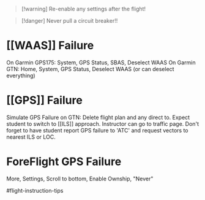 > [!warning] Re-enable any settings after the flight!

> [!danger] Never pull a circuit breaker!!


# [[WAAS]] Failure
On Garmin GPS175: System, GPS Status, SBAS, Deselect WAAS
On Garmin GTN: Home, System, GPS Status, Deselect WAAS (or can deselect everything)

# [[GPS]] Failure
Simulate GPS Failure on GTN: Delete flight plan and any direct to. Expect student to switch to [[ILS]] approach. Instructor can go to traffic page. Don't forget to have student report GPS failure to 'ATC' and request vectors to nearest ILS or LOC.

# ForeFlight GPS Failure
More, Settings, Scroll to bottom, Enable Ownship, "Never"

#flight-instruction-tips 